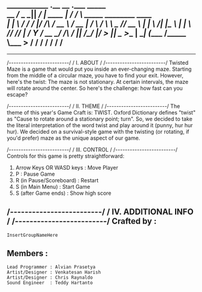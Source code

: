 ___________       .__          __             .___    _____                        
\__    ___/_  _  _|__| _______/  |_  ____   __| _/   /     \ _____  ________ ____  
  |    |  \ \/ \/ /  |/  ___/\   __\/ __ \ / __ |   /  \ /  \\__  \ \___   // __ \ 
  |    |   \     /|  |\___ \  |  | \  ___// /_/ |  /    Y    \/ __ \_/    /\  ___/ 
  |____|    \/\_/ |__/____  > |__|  \___  >____ |  \____|__  (____  /_____ \\___  >
                          \/            \/     \/          \/     \/      \/    \/ 
-----------------------------------------------------------------------------------
-----------------------------------------------------------------------------------

/-------------------------/
/        I. ABOUT         /
/-------------------------/
Twisted Maze is a game that would put you inside an ever-changing maze. Starting
from the middle of a circular maze, you have to find your exit. However, here's the
twist: The maze is not stationary. At certain intervals, the maze will rotate around
the center. So here's the challenge: how fast can you escape?

/-------------------------/
/       II. THEME         /
/-------------------------/
The theme of this year's Game Craft is: TWIST. Oxford Dictionary defines "twist" as
"Cause to rotate around a stationary point; turn". So, we decided to take the literal
interpretation of the word twist and play around it (punny, hur hur hur). We decided 
on a survival-style game with the twisting (or rotating, if you'd prefer) maze as the
unique aspect of our game.

/-------------------------/
/      III. CONTROL       /
/-------------------------/
Controls for this game is pretty straightforward:
1. Arrow Keys OR WASD keys	: Move Player
2. P						: Pause Game
3. R (in Pause/Scoreboard)	: Restart
4. S (in Main Menu)			: Start Game
5. S (after Game ends)		: Show high score

/-------------------------/
/   IV. ADDITIONAL INFO   /
/-------------------------/
Crafted by	:
-------------
	InsertGroupNameHere

Members		:
-------------
	Lead Programmer	: Alvian Prasetya
	Artist/Designer	: Venkatesan Harish
	Artist/Designer : Chris Raynaldo
	Sound Engineer	: Teddy Hartanto
